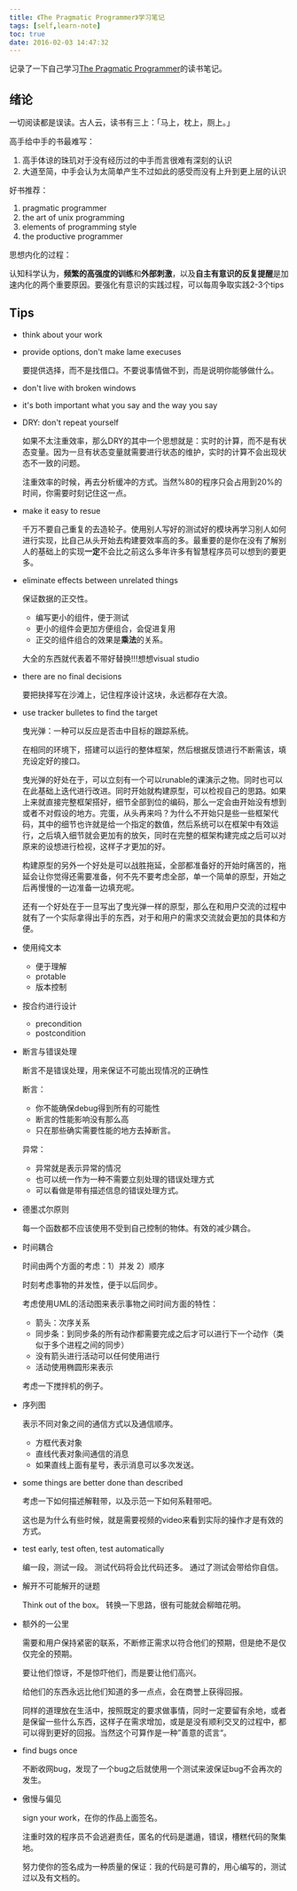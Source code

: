 ```yaml
---
title: 《The Pragmatic Programmer》学习笔记
tags: [self,learn-note]
toc: true
date: 2016-02-03 14:47:32
---
```


记录了一下自己学习[The Pragmatic Programmer](http://book.douban.com/subject/1417047/)的读书笔记。

<!-- more -->

## 绪论
 
一切阅读都是误读。古人云，读书有三上：「马上，枕上，厕上。」
 
高手给中手的书最难写：
 
1.  高手体谅的珠玑对于没有经历过的中手而言很难有深刻的认识
2.  大道至简，中手会认为太简单产生不过如此的感受而没有上升到更上层的认识

好书推荐：
 
1.  pragmatic programmer
2.  the art of unix programming
3.  elements of programming style
4.  the productive programmer
 
思想内化的过程：
 
认知科学认为，**频繁的高强度的训练**和**外部刺激**，以及**自主有意识的反复提醒**是加速内化的两个重要原因。要强化有意识的实践过程，可以每周争取实践2-3个tips
 
## Tips
 
*   think about your work

*   provide options, don't make lame execuses
 
    要提供选择，而不是找借口。不要说事情做不到，而是说明你能够做什么。
 
*   don't live with broken windows
 
*   it's both important what you say and the way you say
 
*   DRY: don't repeat yourself
 
    如果不太注重效率，那么DRY的其中一个思想就是：实时的计算，而不是有状态变量。因为一旦有状态变量就需要进行状态的维护，实时的计算不会出现状态不一致的问题。
 
    注重效率的时候，再去分析缓冲的方式。当然%80的程序只会占用到20%的时间，你需要时刻记住这一点。
 
*   make it easy to resue
 
    千万不要自己重复的去造轮子。使用别人写好的测试好的模块再学习别人如何进行实现，比自己从头开始去构建要效率高的多。最重要的是你在没有了解别人的基础上的实现**一定**不会比之前这么多年许多有智慧程序员可以想到的要更多。
 
*   eliminate effects between unrelated things
 
    保证数据的正交性。
 
    - 编写更小的组件，便于测试
    - 更小的组件会更加方便组合，会促进复用
    - 正交的组件组合的效果是**乘法**的关系。
 
    大全的东西就代表着不带好替换!!!想想visual studio
 
*   there are no final decisions
 
    要把抉择写在沙滩上，记住程序设计这块，永远都存在大浪。
 
*   use tracker bulletes to find the target
 
    曳光弹：一种可以反应是否击中目标的跟踪系统。
    
    在相同的环境下，搭建可以运行的整体框架，然后根据反馈进行不断需该，填充设定好的接口。
 
    曳光弹的好处在于，可以立刻有一个可以runable的课演示之物。同时也可以在此基础上迭代进行改进。同时开始就构建原型，可以检视自己的思路。如果上来就直接完整框架搭好，细节全部到位的编码，那么一定会由开始没有想到或者不对假设的地方。完蛋，从头再来吗？为什么不开始只是些一些框架代码，其中的细节也许就是给一个指定的数值，然后系统可以在框架中有效运行，之后填入细节就会更加有的放矢，同时在完整的框架构建完成之后可以对原来的设想进行检视，这样子才更加的好。
 
    构建原型的另外一个好处是可以战胜拖延，全部都准备好的开始时痛苦的，拖延会让你觉得还需要准备，何不先不要考虑全部，单一个简单的原型，开始之后再慢慢的一边准备一边填充呢。
 
    还有一个好处在于一旦写出了曳光弹一样的原型，那么在和用户交流的过程中就有了一个实际拿得出手的东西，对于和用户的需求交流就会更加的具体和方便。
 
*   使用纯文本
 
    - 便于理解
    - protable
    - 版本控制
 
*   按合约进行设计
 
    - precondition
    - postcondition
  
*   断言与错误处理
 
    断言不是错误处理，用来保证不可能出现情况的正确性

    断言：
    
    - 你不能确保debug得到所有的可能性 
    - 断言的性能影响没有那么高
    - 只在那些确实需要性能的地方去掉断言。
 
    异常：

    - 异常就是表示异常的情况
    - 也可以统一作为一种不需要立刻处理的错误处理方式
    - 可以看做是带有描述信息的错误处理方式。
 
*   德墨忒尔原则
 
    每一个函数都不应该使用不受到自己控制的物体。有效的减少耦合。
 
*   时间耦合
 
    时间由两个方面的考虑：1）并发 2）顺序
 
    时刻考虑事物的并发性，便于以后同步。
 
    考虑使用UML的活动图来表示事物之间时间方面的特性：
 
    - 箭头：次序关系
    - 同步条：到同步条的所有动作都需要完成之后才可以进行下一个动作（类似于多个进程之间的同步）
    - 没有箭头进行活动可以任何使用进行
    - 活动使用椭圆形来表示
 
    考虑一下搅拌机的例子。
 
*   序列图
 
    表示不同对象之间的通信方式以及通信顺序。
 
    - 方框代表对象
    - 直线代表对象间通信的消息
    - 如果直线上面有星号，表示消息可以多次发送。
 
*   some things are better done than described
 
    考虑一下如何描述解鞋带，以及示范一下如何系鞋带吧。
 
    这也是为什么有些时候，就是需要视频的video来看到实际的操作才是有效的方式。
 
*   test early, test often, test automatically
 
    编一段，测试一段。
    测试代码将会比代码还多。
    通过了测试会带给你自信。
 
*   解开不可能解开的谜题

    Think out of the box。
    转换一下思路，很有可能就会柳暗花明。
 
*   额外的一公里
 
    需要和用户保持紧密的联系，不断修正需求以符合他们的预期，但是绝不是仅仅完全的预期。
 
    要让他们惊讶，不是惊吓他们，而是要让他们高兴。
 
    给他们的东西永远比他们知道的多一点点，会在商誉上获得回报。
 
    同样的道理放在生活中，按照既定的要求做事情，同时一定要留有余地，或者是保留一些什么东西，这样子在需求增加，或是是没有顺利交叉的过程中，都可以得到更好的回报。当然这个可算作是一种”善意的谎言“。
 
*   find bugs once
 
    不断收网bug，发现了一个bug之后就使用一个测试来波保证bug不会再次的发生。
 
*   傲慢与偏见
 
    sign your work，在你的作品上面签名。
 
    注重时效的程序员不会逃避责任，匿名的代码是邋遢，错误，槽糕代码的聚集地。
 
    努力使你的签名成为一种质量的保证：我的代码是可靠的，用心编写的，测试过以及有文档的。
